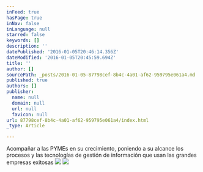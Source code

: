 ```yaml
---
inFeed: true
hasPage: true
inNav: false
inLanguage: null
starred: false
keywords: []
description: ''
datePublished: '2016-01-05T20:46:14.356Z'
dateModified: '2016-01-05T20:45:59.694Z'
title: ''
author: []
sourcePath: _posts/2016-01-05-87798cef-8b4c-4a01-af62-959795e061a4.md
published: true
authors: []
publisher:
  name: null
  domain: null
  url: null
  favicon: null
url: 87798cef-8b4c-4a01-af62-959795e061a4/index.html
_type: Article

---
```

Acompañar a las PYMEs en su crecimiento, poniendo a su alcance los procesos y las tecnologías de gestión de información que usan las grandes empresas exitosas
![](https://the-grid-user-content.s3-us-west-2.amazonaws.com/f4a3e0ac-2e51-43fc-a7f8-c9a328b47999.png)
![](https://the-grid-user-content.s3-us-west-2.amazonaws.com/cc7f4857-6b25-4a97-a3a6-5bdde124a992.png)
